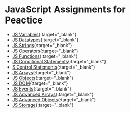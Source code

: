 # JavaScript Assignments for Peactice

- [JS Variables](https://stackblitz.com/edit/web-platform-hpeade?file=script.js,index.html,styles.css){:target="\_blank"}
- [JS Datatypes](https://stackblitz.com/edit/web-platform-dk53ih?file=index.html,script.js,styles.css){:target="\_blank"}
- [JS Strings](https://stackblitz.com/edit/web-platform-euc3rl?file=index.html,script.js){:target="\_blank"}
- [JS Operators](https://stackblitz.com/edit/web-platform-fpcxhy?file=index.html,script.js){:target="\_blank"}
- [JS Functions](https://stackblitz.com/edit/web-platform-8awnun?file=script.js,index.html,styles.css){:target="\_blank"}
- [JS Conditional Statements](https://stackblitz.com/edit/web-platform-99mdqf?file=index.html,script.js,styles.css){:target="\_blank"}
- [S Control Statements](https://stackblitz.com/edit/web-platform-9mhvmn?file=script.js,styles.css,index.html){:target="\_blank"}
- [JS Arrays](https://stackblitz.com/edit/web-platform-57bmpk?file=script.js,index.html){:target="\_blank"}
- [JS Objects](https://stackblitz.com/edit/web-platform-j1vhzs?file=script.js,index.html){:target="\_blank"}
- [JS DOM](https://stackblitz.com/edit/web-platform-seuz74?file=script.js){:target="\_blank"}
- [JS Events](https://stackblitz.com/edit/web-platform-1jfrgv?file=index.html,styles.css){:target="\_blank"}
- [JS Advanced Arrays](https://stackblitz.com/edit/web-platform-qwgkve?file=index.html,script.js){:target="\_blank"}
- [JS Advanced Objects](https://stackblitz.com/edit/web-platform-qwgkve?file=index.html,script.js){:target="\_blank"}
- [JS Storage](https://stackblitz.com/edit/web-platform-j5f3vw?file=index.html){:target="\_blank"}
